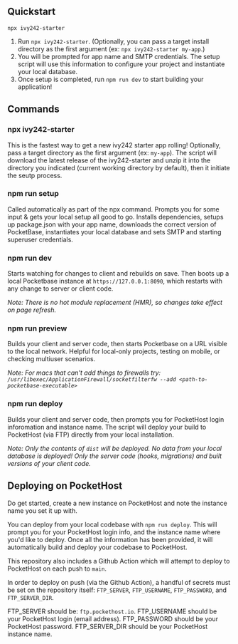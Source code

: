 ## Quickstart
```
npx ivy242-starter
```

1. Run `npx ivy242-starter`. (Optionally, you can pass a target install directory as the first argument (ex: `npx ivy242-starter my-app`.)
2. You will be prompted for app name and SMTP credentials. The setup script will use this information to configure your project and instantiate your local database.
3. Once setup is completed, run `npm run dev` to start building your application!

## Commands

### npx ivy242-starter

This is the fastest way to get a new ivy242 starter app rolling! Optionally, pass a target directory as the first argument (ex: `my-app`). The script will download the latest release of the ivy242-starter and unzip it into the directory you indicated (current working directory by default), then it initiate the seutp process.

### npm run setup

Called automatically as part of the npx command. Prompts you for some input & gets your local setup all good to go. Installs dependencies, setups up package.json with your app name, downloads the correct version of PocketBase, instantiates your local database and sets SMTP and starting superuser credentials.

### npm run dev

Starts watching for changes to client and rebuilds on save. Then boots up a local Pocketbase instance at `https://127.0.0.1:8090`, which restarts with any change to server or client code. 

_Note: There is no hot module replacement (HMR), so changes take effect on page refresh._

### npm run preview

Builds your client and server code, then starts Pocketbase on a URL visible to the local network. Helpful for local-only projects, testing on mobile, or checking multiuser scenarios.

_Note: For macs that can't add things to firewalls try:
`/usr/libexec/ApplicationFirewall/socketfilterfw --add <path-to-pocketbase-executable>`_

### npm run deploy

Builds your client and server code, then prompts you for PocketHost login inforomation and instance name. The script will deploy your build to PocketHost  (via FTP) directly from your local installation.

_Note: Only the contents of `dist` will be deployed. No data from your local database is deployed! Only the server code (hooks,  migrations) and built versions of your client code._

## Deploying on PocketHost

Do get started, create a new instance on PocketHost and note the instance name you set it up with.

You can deploy from your local codebase with `npm run deploy`. This will prompt you for your PocketHost login info, and the instance name where you'd like to deploy. Once all the information has been provided, it will automatically build and deploy your codebase to PocketHost.

This repository also includes a Github Action which will attempt to deploy to PocketHost on each push to `main`. 

In order to deploy on push (via the Github Action), a handful of secrets must be set on the repository itself: `FTP_SERVER`, `FTP_USERNAME`, `FTP_PASSWORD`, and `FTP_SERVER_DIR`. 

FTP_SERVER should be: `ftp.pockethost.io`.
FTP_USERNAME should be your PocketHost login (email address).
FTP_PASSWORD should be your PocketHost password.
FTP_SERVER_DIR should be your PocketHost instance name.